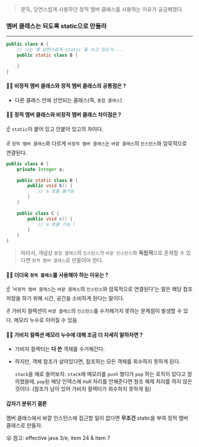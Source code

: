 > 문득, 당연스럽게 사용하던 정적 멤버 클래스를 사용하는 이유가 궁금해졌다.

### 멤버 클래스는 되도록 static으로 만들라

---

```java
public class A {
    // 나는 왜 당연스럽게 static 을 쓰고 있는가....
    public static class B {
        
    }
}
```


#### 🙋‍♀ 비정적 멤버 클래스와 정적 멤버 클래스의 **공통점**은 ?

- 다른 클래스 안에 선언되는 클래스(즉, `중첩 클래스`)

#### 🙋‍♀ 정적 멤버 클래스와 비정적 멤버 클래스 **차이점**은 ?

☝ `static`이 붙어 있고 안붙어 있고의 차이다.

✌ `정적 멤버 클래스`와 다르게 `비정적 멤버 클래스`는 `바깥 클래스`의 `인스턴스`와 암묵적으로 연결된다.

```java
public class A {
    private Integer a;
    
    public static class B {
        public void b() {
            // a 호출 불가능
        }
    }
    
    public class C {
        public void c() {
            // a 호출 가능 !
        }
    }
}
```

> 따라서, 개념상 `중첩 클래스`의 `인스턴스`가 `바깥 인스턴스`와 **독립적**으로 존재할 수 있다면 `정적 멤버 클래스`로 만들어야 한다.

#### 🙋‍♀ 더더욱 `정적 클래스`를 사용해야 하는 이유는 ?

☝ '`비정적 멤버 클래스`는 `바깥 클래스`의 `인스턴스`와 암묵적으로 연결된다'는 말은 해당 참조 저장을 하기 위해 시간, 공간을 소비하게 된다는 말이다.

✌ 가비지 컬렉션이 `바깥 클래스`의 `인스턴스`를 수거해가지 못하는 문제점이 발생할 수 있다. 메모리 누수로 이어질 수 있음

#### 🙋‍♀ 가비지 컬렉션 메모리 누수에 대해 조금 더 자세히 말하자면 ?
- 가비지 컬렉터는 **다 쓴** 객체를 수거해간다.
- 하지만, 객체 참조가 살아있다면, 참조하는 모든 객체를 회수하지 못하게 된다.
  
  `stack`을 예로 들어보자. `stack`에 메모리를 `push` 했다가 `pop` 하는 로직이 있다고 정의했을때,
    `pop`된 해당 인덱스에 null 처리를 안해준다면 참조 해제 처리를 하지 않은 것이다. (참조가 남아 있어 가비지 컬렉터가 회수하지 못하게 됨)

#### 갑자기 분위기 결론
멤버 클래스에서 바깥 인스턴스에 접근할 일이 없다면 **무조건** static을 부여 정적 멤버 클래스로 만들자. 

😮 참고: effective java 3/e, item 24 & item 7
